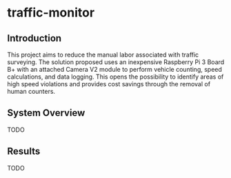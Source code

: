 # traffic-monitor

## Introduction
This project aims to reduce the manual labor associated with traffic surveying. The solution proposed uses an inexpensive Raspberry Pi 3 Board B+ with an attached Camera V2 module to perform vehicle counting, speed calculations, and data logging. This opens the possibility to identify areas of high speed violations and provides cost savings through the removal of human counters.

## System Overview
TODO

## Results
TODO